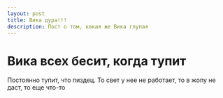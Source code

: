 ```yaml
---
layout: post
title: Вика дура!!!
description: Пост о том, какая же Вика глупая
---
```


# Вика всех бесит, когда тупит
Постоянно тупит, что пиздец. То свет у нее не работает, то в жопу не даст, то еще что-то 